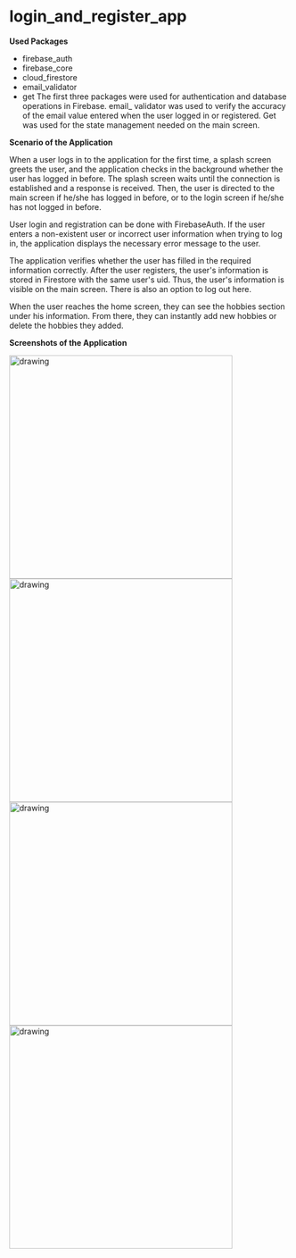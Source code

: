 # login_and_register_app
**Used Packages**
- firebase_auth
- firebase_core
- cloud_firestore
- email_validator
- get
The first three packages were used for authentication and database operations in Firebase.
email_ validator was used to verify the accuracy of the email value entered when the user logged in or registered.
Get was used for the state management needed on the main screen.

**Scenario of the Application**

When a user logs in to the application for the first time, a splash screen greets the user, and the application checks in the background whether the user has logged in before. The splash screen waits until the connection is established and a response is received. Then, the user is directed to the main screen if he/she has logged in before, or to the login screen if he/she has not logged in before.

User login and registration can be done with FirebaseAuth. If the user enters a non-existent user or incorrect user information when trying to log in, the application displays the necessary error message to the user.

The application verifies whether the user has filled in the required information correctly. After the user registers, the user's information is stored in Firestore with the same user's uid. Thus, the user's information is visible on the main screen. There is also an option to log out here.

When the user reaches the home screen, they can see the hobbies section under his information. From there, they can instantly add new hobbies or delete the hobbies they added.

**Screenshots of the Application**

<img src="https://cdn.discordapp.com/attachments/926423286840193044/1210478725980885002/Screenshot_2024-02-22-22-03-39-924_com.example.login_and_register_app.jpg?ex=65eab529&is=65d84029&hm=034d4d89be42ce047341787c46248d1bddba2079f2ed424c50af35598e83c1fd&" alt="drawing" width="400"/> <img src="https://cdn.discordapp.com/attachments/926423286840193044/1210478724852490300/Screenshot_2024-02-22-22-03-46-763_com.example.login_and_register_app.jpg?ex=65eab529&is=65d84029&hm=8e9981149177bb8297c47384b3ace2749969002be9b270f6a7c4a44c1dd699b3&" alt="drawing" width="400"/>
<img src="https://cdn.discordapp.com/attachments/926423286840193044/1210478722730164264/Screenshot_2024-02-22-22-03-53-072_com.example.login_and_register_app.jpg?ex=65eab529&is=65d84029&hm=3f2e497fa889c46f3b79c3fdb4b588fd3685ab11ebcc140b6d3cf44687133d6f&" alt="drawing" width="400"/> <img src="https://cdn.discordapp.com/attachments/926423286840193044/1210478723028090931/Screenshot_2024-02-22-22-03-31-381_com.example.login_and_register_app.jpg?ex=65eab529&is=65d84029&hm=04d30ec43dd97d4392a0ff3ad13138c6b36ab26e0ccb1179e8cb4bee99b230cd&" alt="drawing" width="400"/>
